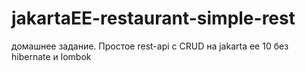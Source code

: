 # jakartaEE-restaurant-simple-rest
домашнее задание. Простое rest-api с CRUD на jakarta ee 10 без hibernate и lombok
